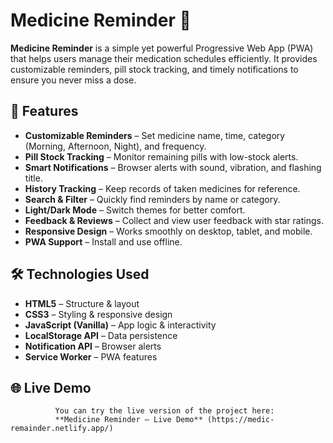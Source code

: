 # Medicine Reminder 💊

**Medicine Reminder** is a simple yet powerful Progressive Web App (PWA) that helps users manage their medication schedules efficiently. It provides customizable reminders, pill stock tracking, and timely notifications to ensure you never miss a dose.

## 🚀 Features
- **Customizable Reminders** – Set medicine name, time, category (Morning, Afternoon, Night), and frequency.
- **Pill Stock Tracking** – Monitor remaining pills with low-stock alerts.
- **Smart Notifications** – Browser alerts with sound, vibration, and flashing title.
- **History Tracking** – Keep records of taken medicines for reference.
- **Search & Filter** – Quickly find reminders by name or category.
- **Light/Dark Mode** – Switch themes for better comfort.
- **Feedback & Reviews** – Collect and view user feedback with star ratings.
- **Responsive Design** – Works smoothly on desktop, tablet, and mobile.
- **PWA Support** – Install and use offline.

## 🛠️ Technologies Used
- **HTML5** – Structure & layout
- **CSS3** – Styling & responsive design
- **JavaScript (Vanilla)** – App logic & interactivity
- **LocalStorage API** – Data persistence
- **Notification API** – Browser alerts
- **Service Worker** – PWA features

## 🌐 Live Demo
              You can try the live version of the project here:  
              **Medicine Reminder – Live Demo** (https://medic-remainder.netlify.app/)


